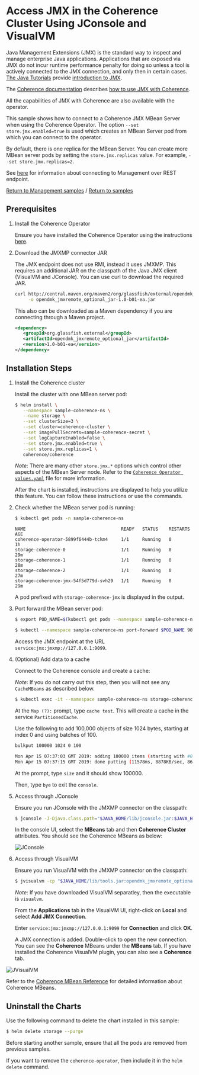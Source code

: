 # Access JMX in the Coherence Cluster Using JConsole and VisualVM

Java Management Extensions (JMX) is the standard way to inspect and manage enterprise Java applications.  Applications that are exposed via JMX do not incur runtime performance penalty for doing so unless a tool is actively connected to the JMX connection, and only then in certain cases.  [The Java Tutorials](https://docs.oracle.com/javase/tutorial/) provide
[introduction to JMX](https://docs.oracle.com/javase/tutorial/jmx/index.html).  

The [Coherence documentation](https://docs.oracle.com/middleware/12213/coherence/COHMG/toc.htm)
describes [how to use JMX with Coherence](https://docs.oracle.com/middleware/12213/coherence/COHMG/using-jmx-manage-oracle-coherence.htm#COHMG239).

All the capabilities of JMX with Coherence are also available with the operator.

This sample shows how to connect to a Coherence JMX MBean Server when using the Coherence Operator. The option `--set store.jmx.enabled=true` is used which creates an MBean Server pod from which you can connect to the operator.

By default, there is one replica for the MBean Server. You can create more MBean server pods by setting the `store.jmx.replicas` value. For example, `--set store.jmx.replicas=2`.

See [here](../../management/rest/) for information about connecting to Management over REST endpoint.

[Return to Management samples](../) / [Return to samples](../../README.md#list-of-samples)

## Prerequisites

1. Install the Coherence Operator

   Ensure you have installed the Coherence Operator using the instructions [here](../../../README.md#install-the-coherence-operator).

1. Download the JMXMP connector JAR

   The JMX endpoint does not use RMI, instead it uses JMXMP. This requires an additional JAR on the classpath
   of the Java JMX client (VisualVM and JConsole). You can use curl to download the required JAR.

   ```bash
   curl http://central.maven.org/maven2/org/glassfish/external/opendmk_jmxremote_optional_jar/1.0-b01-ea/opendmk_jmxremote_optional_jar-1.0-b01-ea.jar \
        -o opendmk_jmxremote_optional_jar-1.0-b01-ea.jar
   ```     
  
   This also can be downloaded as a Maven dependency if you are connecting through a Maven project.
  
   ```xml
   <dependency>
      <groupId>org.glassfish.external</groupId>
      <artifactId>opendmk_jmxremote_optional_jar</artifactId>
      <version>1.0-b01-ea</version>
   </dependency>
   ```

## Installation Steps

1. Install the Coherence cluster

   Install the cluster with one MBean server pod:

   ```bash
   $ helm install \
      --namespace sample-coherence-ns \
      --name storage \
      --set clusterSize=3 \
      --set cluster=coherence-cluster \
      --set imagePullSecrets=sample-coherence-secret \
      --set logCaptureEnabled=false \
      --set store.jmx.enabled=true \
      --set store.jmx.replicas=1 \
      coherence/coherence
   ```
   
   *Note*: There are many other `store.jmx.*` options which control other aspects of the MBean Server node.
   Refer to the [`Coherence Operator values.yaml`](https://github.com/oracle/coherence-operator/blob/master/operator/src/main/helm/coherence/values.yaml) file
   for more information.
   
   After the chart is installed, instructions are displayed to help you utilize this feature.
   You can follow these instructions or use the commands.
   
1. Check whether the MBean server pod is running:

    ```bash
    $ kubectl get pods -n sample-coherence-ns
    ```
    ```console
    NAME                                    READY   STATUS    RESTARTS   AGE
    coherence-operator-5899f6444b-tckm4     1/1     Running   0          1h
    storage-coherence-0                     1/1     Running   0          29m
    storage-coherence-1                     1/1     Running   0          28m
    storage-coherence-2                     1/1     Running   0          27m
    storage-coherence-jmx-54f5d779d-svh29   1/1     Running   0          29m
    ```   
    
    A pod prefixed with `storage-coherence-jmx` is displayed in the output.
   
1. Port forward the MBean server pod:
   
   ```bash
   $ export POD_NAME=$(kubectl get pods --namespace sample-coherence-ns -l "app=coherence,release=storage,component=coherenceJMXPod" -o jsonpath="{.items[0].metadata.name}")

   $ kubectl --namespace sample-coherence-ns port-forward $POD_NAME 9099:9099
   ```

   Access the JMX endpoint at the URL `service:jmx:jmxmp://127.0.0.1:9099`.

1. (Optional) Add data to a cache

   Connect to the Coherence console and create a cache:

   *Note*: If you do not carry out this step, then you will not see any `CacheMBeans` as described below.

   ```bash
   $ kubectl exec -it --namespace sample-coherence-ns storage-coherence-0 bash /scripts/startCoherence.sh console
   ```   
   
   At the `Map (?):` prompt, type `cache test`.  This will create a cache in the service `PartitionedCache`.
   
   Use the following to add 100,000 objects of size 1024 bytes, starting at index 0 and using batches of 100.
   
   ```bash
   bulkput 100000 1024 0 100

   Mon Apr 15 07:37:03 GMT 2019: adding 100000 items (starting with #0) each 1024 bytes ...
   Mon Apr 15 07:37:15 GMT 2019: done putting (11578ms, 8878KB/sec, 8637 items/sec)
   ```
   
   At the prompt, type `size` and it should show 100000.
   
   Then, type `bye` to exit the `console`.

1. Access through JConsole
    
   Ensure you run JConsole with the JMXMP connector on the classpath:

   ```bash
   $ jconsole -J-Djava.class.path="$JAVA_HOME/lib/jconsole.jar:$JAVA_HOME/lib/tools.jar:opendmk_jmxremote_optional_jar-1.0-b01-ea.jar" service:jmx:jmxmp://127.0.0.1:9099
   ```
   
   In the console UI, select the **MBeans** tab and then **Coherence Cluster** attributes. You should see the Coherence MBeans as below:
   
   ![JConsole](img/jconsole.png)
   
1. Access through VisualVM

   Ensure you run VisualVM with the JMXMP connector on the classpath:

   ```bash
   $ jvisualvm -cp "$JAVA_HOME/lib/tools.jar:opendmk_jmxremote_optional_jar-1.0-b01-ea.jar" 
   ```
    
   *Note*: If you have downloaded VisualVM separatley, then the executable is `visualvm`.
   
   From the **Applications** tab in the VisualVM UI, right-click on **Local** and select **Add JMX Connection**.
   
   Enter `service:jmx:jmxmp://127.0.0.1:9099` for **Connection** and click **OK**.
   
   A JMX connection is added. Double-click to open the new connection. You can see the **Coherence** MBeans under the **MBeans** tab. If you have installed the Coherence VisualVM plugin, you can also see a **Coherence** tab.
   
  ![JVisualVM](img/jvisualvm.png)
  
  Refer to the [Coherence MBean Reference](https://docs.oracle.com/middleware/12213/coherence/COHMG/oracle-coherence-mbeans-reference.htm#COHMG5442) for detailed information about Coherence MBeans.

## Uninstall the Charts

Use the following command to delete the chart installed in this sample:

```bash
$ helm delete storage --purge
```

Before starting another sample, ensure that all the pods are removed from previous samples.

If you want to remove the `coherence-operator`, then include it in the `helm delete` command.
